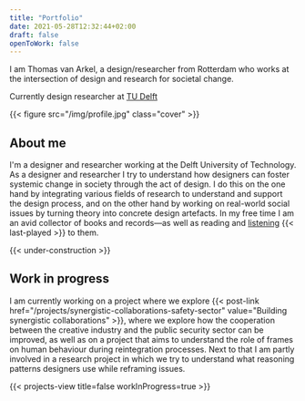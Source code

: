 ```yaml
---
title: "Portfolio"
date: 2021-05-28T12:32:44+02:00
draft: false
openToWork: false
---
```

I am Thomas van Arkel, a design/researcher from Rotterdam who works at the intersection of design and research for societal change.

Currently design researcher at [TU Delft](https://www.tudelft.nl/io/)

{{< figure src="/img/profile.jpg" class="cover" >}}

## About me
I'm a designer and researcher working at the Delft University of Technology. As a designer and researcher I try to understand how designers can foster systemic change in society through the act of design. I do this on the one hand by integrating various fields of research to understand and support the design process, and on the other hand by working on real-world social issues by turning theory into concrete design artefacts. In my free time I am an avid collector of books and records—as well as reading and [listening](https://www.last.fm/user/thvanarkel) {{< last-played >}} to them.

{{< under-construction >}}

## Work in progress
I am currently working on a project where we explore {{< post-link href="/projects/synergistic-collaborations-safety-sector" value="Building synergistic collaborations" >}}, where we explore how the cooperation between the creative industry and the public security sector can be improved, as well as on a project that aims to understand the role of frames on human behaviour during reintegration processes. Next to that I am partly involved in a research project in which we try to understand what reasoning patterns designers use while reframing issues.

{{< projects-view title=false workInProgress=true >}}

<!-- {{< projects-view >}} -->
